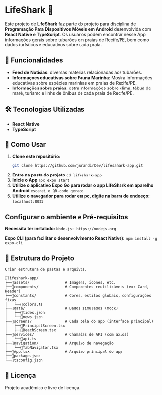 # LifeShark :shark:

Este projeto de **LifeShark** faz parte do projeto para disciplina de **Programação Para Dispositivos Móveis em Android** desenvolvida com **React Native e TypeScript**. Os usuários podem encontrar nesse App informações gerais sobre tubarões em praias de Recife/PE, bem como dados turísticos e educativos sobre cada praia.

## 🚀 Funcionalidades

- **Feed de Notícias**: diversas materias relacionadas aos tubarões.
- **Informaçoes educativas sobre Fauna Marinha**: Mostra informações educativas sobre espécies marinhas em praias de Recife/PE.
- **Informações sobre praias**: ostra informações sobre clima, tábua de maré, turismo e linhs de ônibus de cada praia de Recife/PE.

## 🛠️ Tecnologias Utilizadas

- **React Native**
- **TypeScript**

## 📌 Como Usar

1. **Clone este repositório:**
   ```sh
   git clone https://github.com/jurandirDev/lifesahark-app.git
   ```
2. **Entre na pasta do projeto**
```cd lifeshark-app```
3. **Inicie o App**
```npx expo start```
4. **Utilize o aplicativo Expo Go para rodar o app LifeShark em aparelho Android**
```escanei o QR-code gerado```
5. **Utilize o navegador para rodar em pc, digite na barra de endeeço:**
```localhost:8081```

## Configurar o ambiente e Pré-requisitos

**Necessita ter instalado:**
```Node.js: https://nodejs.org```

**Expo CLI (para facilitar o desenvolvimento React Native):**
```npm install -g expo-cli```

## 📂 Estrutura do Projeto

```
Criar estrutura de pastas e arquivos.

📁lifeshark-app/
├──📁assets/                # Imagens, ícones, etc.
├──📁components/            # Componentes reutilizáveis (ex: Card, Header)
├──📁constants/             # Cores, estilos globais, configurações fixas
│   └──📄colors.ts
├──📁data/                  # Dados simulados (mock)
│   ├──📄tides.json
│   └──📄news.json
├──📁screens/               # Cada tela do app (interface principal)
│   ├──📄PrincipalScreen.tsx
│   ├──📄BeachScreen.tsx
├──📁services/              # Chamadas de API (com axios)
│   └──📄api.ts
├──📁navigation/            # Arquivo de navegação
│   └──📄TabNavigator.tsx
├──📄App.tsx                # Arquivo principal do app
├──📄package.json
└──📄tsconfig.json
```


## 📝 Licença

Projeto acadêmico e livre de licença.
